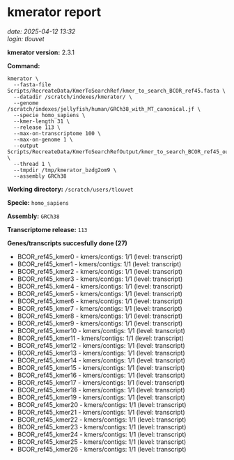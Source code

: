 # kmerator report
*date: 2025-04-12 13:32*  
*login: tlouvet*

**kmerator version:** 2.3.1

**Command:**

```
kmerator \
  --fasta-file Scripts/RecreateData/KmerToSearchRef/kmer_to_search_BCOR_ref45.fasta \
  --datadir /scratch/indexes/kmerator/ \
  --genome /scratch/indexes/jellyfish/human/GRCh38_with_MT_canonical.jf \
  --specie homo_sapiens \
  --kmer-length 31 \
  --release 113 \
  --max-on-transcriptome 100 \
  --max-on-genome 1 \
  --output Scripts/RecreateData/KmerToSearchRefOutput/kmer_to_search_BCOR_ref45_output \
  --thread 1 \
  --tmpdir /tmp/kmerator_bzdg2om9 \
  --assembly GRCh38
```

**Working directory:** `/scratch/users/tlouvet`

**Specie:** `homo_sapiens`

**Assembly:** `GRCh38`

**Transcriptome release:** `113`

**Genes/transcripts succesfully done (27)**

- BCOR_ref45_kmer0 - kmers/contigs: 1/1 (level: transcript)
- BCOR_ref45_kmer1 - kmers/contigs: 1/1 (level: transcript)
- BCOR_ref45_kmer2 - kmers/contigs: 1/1 (level: transcript)
- BCOR_ref45_kmer3 - kmers/contigs: 1/1 (level: transcript)
- BCOR_ref45_kmer4 - kmers/contigs: 1/1 (level: transcript)
- BCOR_ref45_kmer5 - kmers/contigs: 1/1 (level: transcript)
- BCOR_ref45_kmer6 - kmers/contigs: 1/1 (level: transcript)
- BCOR_ref45_kmer7 - kmers/contigs: 1/1 (level: transcript)
- BCOR_ref45_kmer8 - kmers/contigs: 1/1 (level: transcript)
- BCOR_ref45_kmer9 - kmers/contigs: 1/1 (level: transcript)
- BCOR_ref45_kmer10 - kmers/contigs: 1/1 (level: transcript)
- BCOR_ref45_kmer11 - kmers/contigs: 1/1 (level: transcript)
- BCOR_ref45_kmer12 - kmers/contigs: 1/1 (level: transcript)
- BCOR_ref45_kmer13 - kmers/contigs: 1/1 (level: transcript)
- BCOR_ref45_kmer14 - kmers/contigs: 1/1 (level: transcript)
- BCOR_ref45_kmer15 - kmers/contigs: 1/1 (level: transcript)
- BCOR_ref45_kmer16 - kmers/contigs: 1/1 (level: transcript)
- BCOR_ref45_kmer17 - kmers/contigs: 1/1 (level: transcript)
- BCOR_ref45_kmer18 - kmers/contigs: 1/1 (level: transcript)
- BCOR_ref45_kmer19 - kmers/contigs: 1/1 (level: transcript)
- BCOR_ref45_kmer20 - kmers/contigs: 1/1 (level: transcript)
- BCOR_ref45_kmer21 - kmers/contigs: 1/1 (level: transcript)
- BCOR_ref45_kmer22 - kmers/contigs: 1/1 (level: transcript)
- BCOR_ref45_kmer23 - kmers/contigs: 1/1 (level: transcript)
- BCOR_ref45_kmer24 - kmers/contigs: 1/1 (level: transcript)
- BCOR_ref45_kmer25 - kmers/contigs: 1/1 (level: transcript)
- BCOR_ref45_kmer26 - kmers/contigs: 1/1 (level: transcript)
